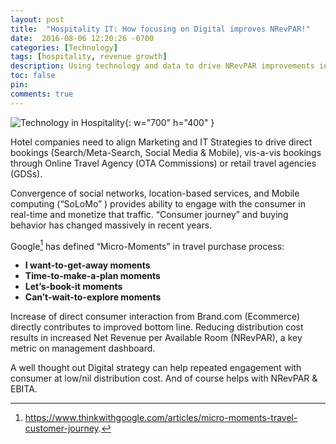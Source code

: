 ```yaml
---
layout: post
title:  "Hospitality IT: How focusing on Digital improves NRevPAR!"
date:  2016-08-06 12:20:26 -0700
categories: [Technology]
tags: [hospitality, revenue growth]
description: Using technology and data to drive NRevPAR improvements in hospitality industry
toc: false
pin:
comments: true
---
```


![Technology in Hospitality](https://ketanhm.github.io/images/hotel-it.jpeg){: w="700" h="400" }

Hotel companies need to align Marketing and IT Strategies to drive direct bookings (Search/Meta-Search, Social Media & Mobile), vis-a-vis bookings through Online Travel Agency (OTA Commissions) or retail travel agencies (GDSs).

Convergence of social networks, location-based services, and Mobile computing (“SoLoMo” ) provides ability to engage with the consumer in real-time and monetize that traffic. “Consumer journey” and buying behavior has changed massively in recent years.

Google[^1] has defined “Micro-Moments” in travel purchase process:

- **I want-to-get-away moments**
- **Time-to-make-a-plan moments** 
- **Let’s-book-it moments**
- **Can’t-wait-to-explore moments**

[^1]: https://www.thinkwithgoogle.com/articles/micro-moments-travel-customer-journey.

Increase of direct consumer interaction from Brand.com (Ecommerce) directly contributes to improved bottom line.  Reducing distribution cost results in increased Net Revenue per Available Room (NRevPAR), a key metric on management dashboard.

A well thought out Digital strategy can help repeated engagement with consumer at low/nil distribution cost. And of course helps with NRevPAR & EBITA.
